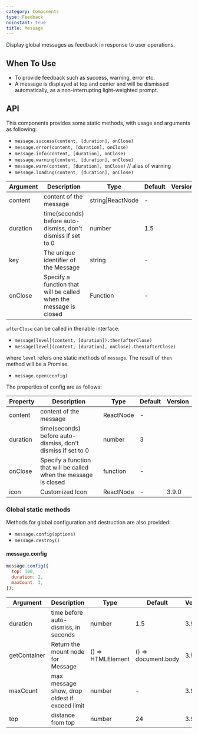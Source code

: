 ```yaml
---
category: Components
type: Feedback
noinstant: true
title: Message
---
```


Display global messages as feedback in response to user operations.

## When To Use

- To provide feedback such as success, warning, error etc.
- A message is displayed at top and center and will be dismissed automatically, as a non-interrupting light-weighted prompt.

## API

This components provides some static methods, with usage and arguments as following:

- `message.success(content, [duration], onClose)`
- `message.error(content, [duration], onClose)`
- `message.info(content, [duration], onClose)`
- `message.warning(content, [duration], onClose)`
- `message.warn(content, [duration], onClose)` // alias of warning
- `message.loading(content, [duration], onClose)`

| Argument | Description | Type | Default | Version |
| --- | --- | --- | --- | --- |
| content | content of the message | string\|ReactNode | - |  |
| duration | time(seconds) before auto-dismiss, don't dismiss if set to 0 | number | 1.5 |  |
| key | The unique identifier of the Message | string | - |  |
| onClose | Specify a function that will be called when the message is closed | Function | - |  |

`afterClose` can be called in thenable interface:

- `message[level](content, [duration]).then(afterClose)`
- `message[level](content, [duration], onClose).then(afterClose)`

where `level` refers one static methods of `message`. The result of `then` method will be a Promise.

- `message.open(config)`

The properties of config are as follows:

| Property | Description | Type | Default | Version |
| --- | --- | --- | --- | --- |
| content | content of the message | ReactNode | - |  |
| duration | time(seconds) before auto-dismiss, don't dismiss if set to 0 | number | 3 |  |
| onClose | Specify a function that will be called when the message is closed | function | - |  |
| icon | Customized Icon | ReactNode | - | 3.9.0 |

### Global static methods

Methods for global configuration and destruction are also provided:

- `message.config(options)`
- `message.destroy()`

#### message.config

```js
message.config({
  top: 100,
  duration: 2,
  maxCount: 3,
});
```

| Argument | Description | Type | Default | Version |
| --- | --- | --- | --- | --- |
| duration | time before auto-dismiss, in seconds | number | 1.5 | 3.9.0 |
| getContainer | Return the mount node for Message | () => HTMLElement | () => document.body | 3.9.0 |
| maxCount | max message show, drop oldest if exceed limit | number | - | 3.9.0 |
| top | distance from top | number | 24 | 3.9.0 |

